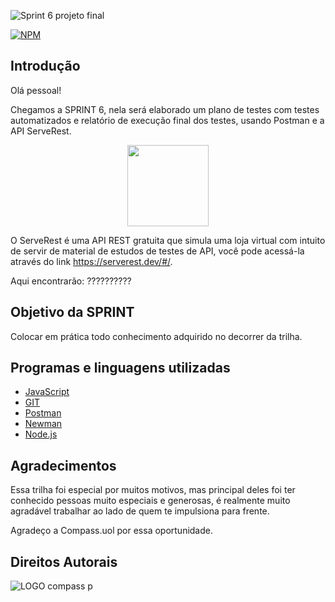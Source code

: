 ![Sprint 6 projeto final](https://user-images.githubusercontent.com/109304734/187513290-3f5e55b5-1c93-4adf-b7b9-e9f768cbe3aa.png)

[![NPM](https://img.shields.io/npm/l/react)](https://github.com/clascleo/Rocketman_Cleonice_Souza_Compass/blob/main/license)

## Introdução

Olá pessoal!

Chegamos a SPRINT 6, nela será elaborado um plano de testes com testes automatizados e relatório de execução final dos testes, usando Postman e a API ServeRest.

<div align="center">
<img src="https://user-images.githubusercontent.com/109304734/187521207-374f54a1-ebb1-4c87-b960-cd78ccc0a11f.png" width="130px" />
</div>

O ServeRest é uma API REST gratuita que simula uma loja virtual com intuito de servir de material de estudos de testes de API, você pode acessá-la através do link https://serverest.dev/#/.


 Aqui encontrarão: ??????????

## Objetivo da SPRINT

 Colocar em prática todo conhecimento adquirido no decorrer da trilha.
 
 ## Programas e linguagens utilizadas
 
* [JavaScript](https://www.microsoft.com/pt-br/p/javascript/9nblggh07nrx?activetab=pivot:overviewtab)
* [GIT](https://git-scm.com/download/win)
* [Postman](https://postman.softonic.com.br/)
* [Newman](https://adevait.com/qa/how-to-create-elegant-html-reports-in-postman#installing-newman-and-html-reporters)
* [Node.js](https://nodejs.org/)

## Agradecimentos

Essa trilha foi especial por muitos motivos, mas principal deles foi ter conhecido pessoas muito especiais e generosas, é realmente muito agradável trabalhar ao lado de quem te impulsiona para frente. 

Agradeço a Compass.uol por essa oportunidade.


## Direitos Autorais
![LOGO compass p](https://user-images.githubusercontent.com/109304734/187517627-1098dd45-333c-45e2-a279-44e09cf774bf.png)

